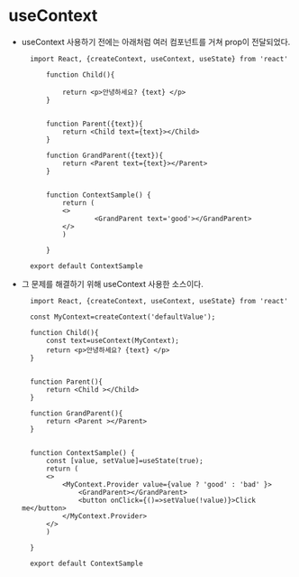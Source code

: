 # useContext

+ useContext 사용하기 전에는 아래처럼 여러 컴포넌트를 거쳐 prop이 전달되었다.

        import React, {createContext, useContext, useState} from 'react'

            function Child(){
                
                return <p>안녕하세요? {text} </p>
            }


            function Parent({text}){
                return <Child text={text}></Child>
            }

            function GrandParent({text}){
                return <Parent text={text}></Parent>
            }


            function ContextSample() {
                return (
                <>   
                        <GrandParent text='good'></GrandParent>
                </>
                )
                
            }

        export default ContextSample


+ 그 문제를 해결하기 위해 useContext 사용한 소스이다.
    
        import React, {createContext, useContext, useState} from 'react'

        const MyContext=createContext('defaultValue');

        function Child(){
            const text=useContext(MyContext);
            return <p>안녕하세요? {text} </p>
        }


        function Parent(){
            return <Child ></Child>
        }

        function GrandParent(){
            return <Parent ></Parent>
        }


        function ContextSample() {
            const [value, setValue]=useState(true);
            return (
            <>       
                <MyContext.Provider value={value ? 'good' : 'bad' }>
                    <GrandParent></GrandParent>
                    <button onClick={()=>setValue(!value)}>Click me</button>
                </MyContext.Provider>
            </>
            )
            
        }

        export default ContextSample